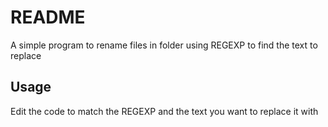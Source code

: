 # README #

A simple program to rename files in folder using REGEXP to find the text to replace

## Usage ##

Edit the code to match the REGEXP and the text you want to replace it with